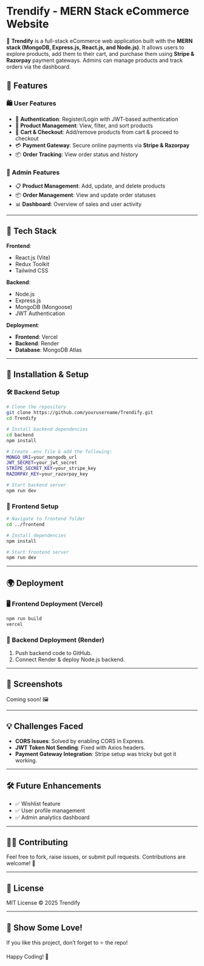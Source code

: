 # Trendify - MERN Stack eCommerce Website

🚀 **Trendify** is a full-stack eCommerce web application built with the **MERN stack (MongoDB, Express.js, React.js, and Node.js)**. It allows users to explore products, add them to their cart, and purchase them using **Stripe & Razorpay** payment gateways. Admins can manage products and track orders via the dashboard.

## 📌 Features
### 🛍️ User Features
- 🔐 **Authentication**: Register/Login with JWT-based authentication
- 🏬 **Product Management**: View, filter, and sort products
- 🛒 **Cart & Checkout**: Add/remove products from cart & proceed to checkout
- 💳 **Payment Gateway**: Secure online payments via **Stripe & Razorpay**
- 📦 **Order Tracking**: View order status and history

### 🔧 Admin Features
- 📋 **Product Management**: Add, update, and delete products
- 📦 **Order Management**: View and update order statuses
- 📊 **Dashboard**: Overview of sales and user activity

---

## 🎯 Tech Stack
**Frontend**:
- React.js (Vite)
- Redux Toolkit
- Tailwind CSS

**Backend**:
- Node.js
- Express.js
- MongoDB (Mongoose)
- JWT Authentication

**Deployment**:
- **Frontend**: Vercel
- **Backend**: Render
- **Database**: MongoDB Atlas

---

## 🚀 Installation & Setup
### 🛠 Backend Setup
```sh
# Clone the repository
git clone https://github.com/yourusername/Trendify.git
cd Trendify

# Install backend dependencies
cd backend
npm install

# Create .env file & add the following:
MONGO_URI=your_mongodb_url
JWT_SECRET=your_jwt_secret
STRIPE_SECRET_KEY=your_stripe_key
RAZORPAY_KEY=your_razorpay_key

# Start backend server
npm run dev
```

### 🎨 Frontend Setup
```sh
# Navigate to frontend folder
cd ../frontend

# Install dependencies
npm install

# Start frontend server
npm run dev
```

---

## 🌍 Deployment
### 🖥️ Frontend Deployment (Vercel)
```sh
npm run build
vercel
```
### 🔧 Backend Deployment (Render)
1. Push backend code to GitHub.
2. Connect Render & deploy Node.js backend.

---

## 📸 Screenshots
Coming soon! 🖼️

---

## 💡 Challenges Faced
- **CORS Issues**: Solved by enabling CORS in Express.
- **JWT Token Not Sending**: Fixed with Axios headers.
- **Payment Gateway Integration**: Stripe setup was tricky but got it working.

---

## 🛠️ Future Enhancements
- ✅ Wishlist feature
- ✅ User profile management
- ✅ Admin analytics dashboard

---

## 👨‍💻 Contributing
Feel free to fork, raise issues, or submit pull requests. Contributions are welcome! 🎉

---

## 📜 License
MIT License © 2025 Trendify

---

## 🌟 Show Some Love!
If you like this project, don’t forget to ⭐ the repo!

Happy Coding! 🚀
